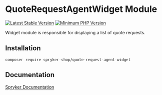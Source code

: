 # QuoteRequestAgentWidget Module
[![Latest Stable Version](https://poser.pugx.org/spryker-shop/quote-request-agent-widget/v/stable.svg)](https://packagist.org/packages/spryker-shop/quote-request-agent-widget)
[![Minimum PHP Version](https://img.shields.io/badge/php-%3E%3D%208.1-8892BF.svg)](https://php.net/)

Widget module is responsible for displaying a list of quote requests.

## Installation

```
composer require spryker-shop/quote-request-agent-widget
```

## Documentation

[Spryker Documentation](https://docs.spryker.com)
